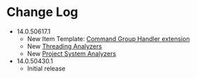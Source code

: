 Change Log
==========

* 14.0.50617.1
  * New Item Template: [Command Group Handler extension](extensibility/command_handlers.md)
  * New [Threading Analyzers](https://www.nuget.org/packages/Microsoft.VisualStudio.Threading.Analyzers/)
  * New [Project System Analyzers](https://www.nuget.org/packages/Microsoft.VisualStudio.ProjectSystem.Analyzers)
* 14.0.50430.1
  * Initial release
  

